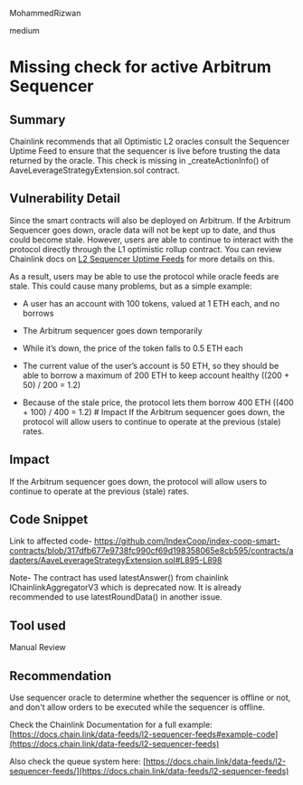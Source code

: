 MohammedRizwan

medium

# Missing check for active Arbitrum Sequencer

## Summary
Chainlink recommends that all Optimistic L2 oracles consult the Sequencer Uptime Feed to ensure that the sequencer is live before trusting the data returned by the oracle. This check is missing in _createActionInfo() of AaveLeverageStrategyExtension.sol contract.

## Vulnerability Detail
Since the smart contracts will also be deployed on Arbitrum. If the Arbitrum Sequencer goes down, oracle data will not be kept up to date, and thus could become stale. However, users are able to continue to interact with the protocol directly through the L1 optimistic rollup contract. You can review Chainlink docs on [L2 Sequencer Uptime Feeds](https://docs.chain.link/data-feeds/l2-sequencer-feeds) for more details on this.

As a result, users may be able to use the protocol while oracle feeds are stale. This could cause many problems, but as a simple example:

- A user has an account with 100 tokens, valued at 1 ETH each, and no borrows

- The Arbitrum sequencer goes down temporarily

- While it’s down, the price of the token falls to 0.5 ETH each

- The current value of the user’s account is 50 ETH, so they should be able to borrow a maximum of 200 ETH to keep account healthy ((200 + 50) / 200 = 1.2)

- Because of the stale price, the protocol lets them borrow 400 ETH ((400 + 100) / 400 = 1.2) # Impact If the Arbitrum sequencer goes down, the protocol will allow users to continue to operate at the previous (stale) rates.

## Impact
If the Arbitrum sequencer goes down, the protocol will allow users to continue to operate at the previous (stale) rates.

## Code Snippet
Link to affected code-
https://github.com/IndexCoop/index-coop-smart-contracts/blob/317dfb677e9738fc990cf69d198358065e8cb595/contracts/adapters/AaveLeverageStrategyExtension.sol#L895-L898

Note- 
The contract has used latestAnswer() from chainlink IChainlinkAggregatorV3 which is deprecated now. It is already recommended to use  latestRoundData() in another issue.

## Tool used
Manual Review

## Recommendation
Use sequencer oracle to determine whether the sequencer is offline or not, and don't allow orders to be executed while the sequencer is offline.

Check the Chainlink Documentation for a full example: [https://docs.chain.link/data-feeds/l2-sequencer-feeds#example-code](https://docs.chain.link/data-feeds/l2-sequencer-feeds)

Also check the queue system here: [https://docs.chain.link/data-feeds/l2-sequencer-feeds/](https://docs.chain.link/data-feeds/l2-sequencer-feeds)
